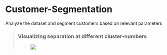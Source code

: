 # Customer-Segmentation
Analyze the dataset and segment customers based on relevant parameters

> ### Visualizing separation at different cluster-numbers
>> <img src="https://github.com/AhmedNasser1601/Customer-Segmentation/assets/60184582/d0864d7b-11eb-461c-a40a-99bebadd7ca5">
